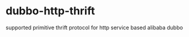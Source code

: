 dubbo-http-thrift
=================

supported primitive thrift protocol for http service based alibaba dubbo
